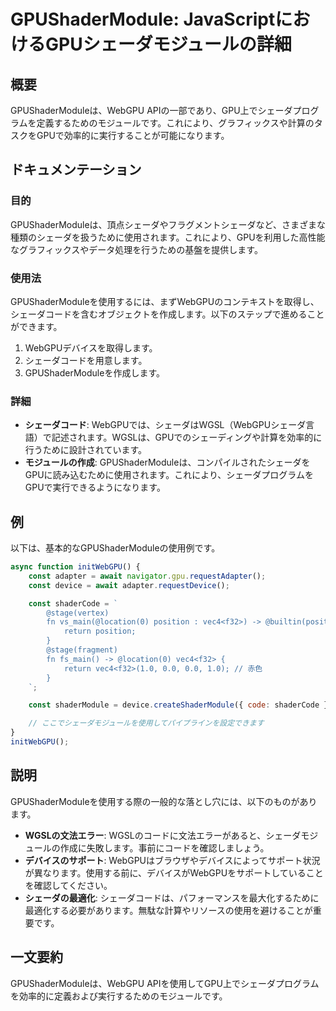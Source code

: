 <!--
Meta Description: # GPUShaderModule: JavaScriptにおけるGPUシェーダモジュールの詳細 ## 概要 GPUShaderModuleは、WebGPU APIの一部であり、GPU上でシェーダプログラムを定義するためのモジュールです。これにより、グラフィックスや計算のタスクをGPUで効率的に実行...
Meta Keywords: gpushadermoduleは, const, vec4, f32, これにより
-->

# GPUShaderModule: JavaScriptにおけるGPUシェーダモジュールの詳細

## 概要
GPUShaderModuleは、WebGPU APIの一部であり、GPU上でシェーダプログラムを定義するためのモジュールです。これにより、グラフィックスや計算のタスクをGPUで効率的に実行することが可能になります。

## ドキュメンテーション
### 目的
GPUShaderModuleは、頂点シェーダやフラグメントシェーダなど、さまざまな種類のシェーダを扱うために使用されます。これにより、GPUを利用した高性能なグラフィックスやデータ処理を行うための基盤を提供します。

### 使用法
GPUShaderModuleを使用するには、まずWebGPUのコンテキストを取得し、シェーダコードを含むオブジェクトを作成します。以下のステップで進めることができます。

1. WebGPUデバイスを取得します。
2. シェーダコードを用意します。
3. GPUShaderModuleを作成します。

### 詳細
- **シェーダコード**: WebGPUでは、シェーダはWGSL（WebGPUシェーダ言語）で記述されます。WGSLは、GPUでのシェーディングや計算を効率的に行うために設計されています。
- **モジュールの作成**: GPUShaderModuleは、コンパイルされたシェーダをGPUに読み込むために使用されます。これにより、シェーダプログラムをGPUで実行できるようになります。

## 例
以下は、基本的なGPUShaderModuleの使用例です。

```javascript
async function initWebGPU() {
    const adapter = await navigator.gpu.requestAdapter();
    const device = await adapter.requestDevice();

    const shaderCode = `
        @stage(vertex)
        fn vs_main(@location(0) position : vec4<f32>) -> @builtin(position) vec4<f32> {
            return position;
        }
        @stage(fragment)
        fn fs_main() -> @location(0) vec4<f32> {
            return vec4<f32>(1.0, 0.0, 0.0, 1.0); // 赤色
        }
    `;

    const shaderModule = device.createShaderModule({ code: shaderCode });

    // ここでシェーダモジュールを使用してパイプラインを設定できます
}
initWebGPU();
```

## 説明
GPUShaderModuleを使用する際の一般的な落とし穴には、以下のものがあります。

- **WGSLの文法エラー**: WGSLのコードに文法エラーがあると、シェーダモジュールの作成に失敗します。事前にコードを確認しましょう。
- **デバイスのサポート**: WebGPUはブラウザやデバイスによってサポート状況が異なります。使用する前に、デバイスがWebGPUをサポートしていることを確認してください。
- **シェーダの最適化**: シェーダコードは、パフォーマンスを最大化するために最適化する必要があります。無駄な計算やリソースの使用を避けることが重要です。

## 一文要約
GPUShaderModuleは、WebGPU APIを使用してGPU上でシェーダプログラムを効率的に定義および実行するためのモジュールです。